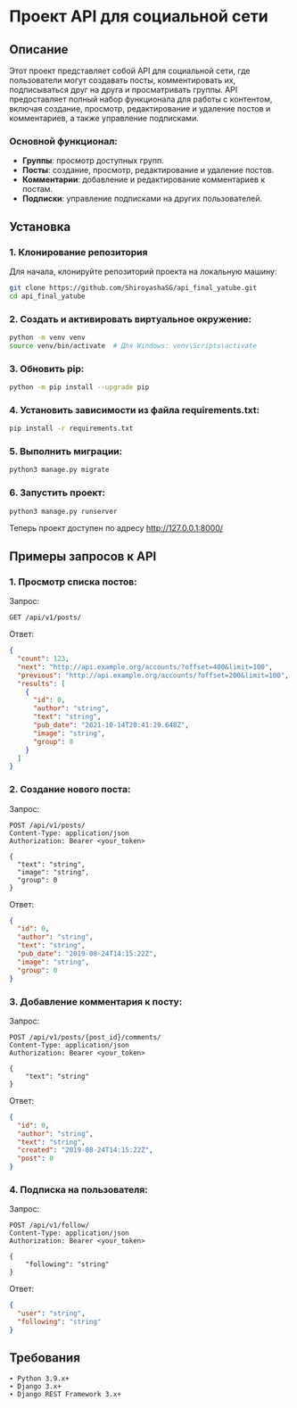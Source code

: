 # Проект API для социальной сети

## Описание

Этот проект представляет собой API для социальной сети, где пользователи могут создавать посты, комментировать их, подписываться друг на друга и просматривать группы. API предоставляет полный набор функционала для работы с контентом, включая создание, просмотр, редактирование и удаление постов и комментариев, а также управление подписками.

### Основной функционал:
- **Группы**: просмотр доступных групп.
- **Посты**: создание, просмотр, редактирование и удаление постов.
- **Комментарии**: добавление и редактирование комментариев к постам.
- **Подписки**: управление подписками на других пользователей.

## Установка

### 1. Клонирование репозитория
Для начала, клонируйте репозиторий проекта на локальную машину:
```bash
git clone https://github.com/ShiroyashaSG/api_final_yatube.git
cd api_final_yatube
```

### 2. Cоздать и активировать виртуальное окружение:
```bash
python -m venv venv
source venv/bin/activate  # Для Windows: venv\Scripts\activate
```

### 3. Обновить pip:
```bash
python -m pip install --upgrade pip
```

### 4. Установить зависимости из файла requirements.txt:
```bash
pip install -r requirements.txt
```

### 5. Выполнить миграции:
```bash
python3 manage.py migrate
```

### 6. Запустить проект:
```bash
python3 manage.py runserver
```

Теперь проект доступен по адресу http://127.0.0.1:8000/

## Примеры запросов к API

### 1. Просмотр списка постов:
Запрос:
```http
GET /api/v1/posts/
```

Ответ:
```json
{
  "count": 123,
  "next": "http://api.example.org/accounts/?offset=400&limit=100",
  "previous": "http://api.example.org/accounts/?offset=200&limit=100",
  "results": [
    {
      "id": 0,
      "author": "string",
      "text": "string",
      "pub_date": "2021-10-14T20:41:29.648Z",
      "image": "string",
      "group": 0
    }
  ]
}
```

### 2. Создание нового поста:
Запрос:
```http
POST /api/v1/posts/
Content-Type: application/json
Authorization: Bearer <your_token>

{
  "text": "string",
  "image": "string",
  "group": 0
}
```

Ответ:
```json
{
  "id": 0,
  "author": "string",
  "text": "string",
  "pub_date": "2019-08-24T14:15:22Z",
  "image": "string",
  "group": 0
}
```

### 3. Добавление комментария к посту:
Запрос:
```http
POST /api/v1/posts/{post_id}/comments/
Content-Type: application/json
Authorization: Bearer <your_token>

{
    "text": "string"
}
```

Ответ:
```json
{
  "id": 0,
  "author": "string",
  "text": "string",
  "created": "2019-08-24T14:15:22Z",
  "post": 0
}
```

### 4. Подписка на пользователя:
Запрос:
```http
POST /api/v1/follow/
Content-Type: application/json
Authorization: Bearer <your_token>

{
    "following": "string"
}
```

Ответ:
```json
{
  "user": "string",
  "following": "string"
}
```

## Требования
    ∙ Python 3.9.x+
    ∙ Django 3.x+
    ∙ Django REST Framework 3.x+